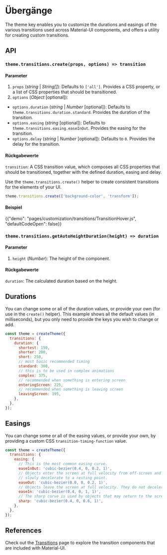 # Übergänge

<p class="description">The theme key enables you to customize the durations and easings of the various transitions used across Material-UI components, and offers a utility for creating custom transitions.</p>

## API

### `theme.transitions.create(props, options) => transition`

#### Parameter

1. `props` (_string_ | _String[]_): Defaults to `['all']`. Provides a CSS property, or a list of CSS properties that should be transitioned.
2. `options` (*Object* [optional]):

- `options.duration` (_string_ | _Number_ [optional]): Defaults to `theme.transitions.duration.standard`. Provides the duration of the transition.
- `options.easing` (_string_ [optional]): Defaults to `theme.transitions.easing.easeInOut`. Provides the easing for the transition.
- `options.delay` (_string_ | _Number_ [optional]): Defaults to `0`. Provides the delay for the transition.

#### Rückgabewerte

`transition`: A CSS transition value, which composes all CSS properties that should be transitioned, together with the defined duration, easing and delay.

Use the <code>theme.transitions.create()</code> helper to create consistent transitions for the elements of your UI.</p>

```js
theme.transitions.create(['background-color', 'transform']);
```

#### Beispiel

{{"demo": "pages/customization/transitions/TransitionHover.js", "defaultCodeOpen": false}}

### `theme.transitions.getAutoHeightDuration(height) => duration`

#### Parameter

1. `height` (_Number_): The height of the component.

#### Rückgabewerte

`duration`: The calculated duration based on the height.

## Durations

You can change some or all of the duration values, or provide your own (for use in the `create()` helper). This example shows all the default values (in milliseconds), but you only need to provide the keys you wish to change or add.

```js
const theme = createTheme({
  transitions: {
    duration: {
      shortest: 150,
      shorter: 200,
      short: 250,
      // most basic recommended timing
      standard: 300,
      // this is to be used in complex animations
      complex: 375,
      // recommended when something is entering screen
      enteringScreen: 225,
      // recommended when something is leaving screen
      leavingScreen: 195,
    },
  },
});
```

## Easings

You can change some or all of the easing values, or provide your own, by providing a custom CSS <code>transition-timing-function</code> value.

```js
const theme = createTheme({
  transitions: {
    easing: {
      // This is the most common easing curve.
      easeInOut: 'cubic-bezier(0.4, 0, 0.2, 1)',
      // Objects enter the screen at full velocity from off-screen and
      // slowly decelerate to a resting point.
      easeOut: 'cubic-bezier(0.0, 0, 0.2, 1)',
      // Objects leave the screen at full velocity. They do not decelerate when off-screen.
      easeIn: 'cubic-bezier(0.4, 0, 1, 1)',
      // The sharp curve is used by objects that may return to the screen at any time.
      sharp: 'cubic-bezier(0.4, 0, 0.6, 1)',
    },
  },
});
```

## References

Check out the [Transitions](/components/transitions/) page to explore the transition components that are included with Material-UI.
